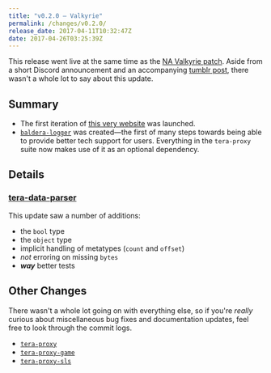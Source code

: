 ```yaml
---
title: "v0.2.0 – Valkyrie"
permalink: /changes/v0.2.0/
release_date: 2017-04-11T10:32:47Z
date: 2017-04-26T03:25:39Z
---
```


This release went live at the same time as the [NA Valkyrie patch](http://tera.enmasse.com/news-page/patch-notes/patch-540-honorbound). Aside from a short Discord announcement and an accompanying [tumblr post](https://komyou.tumblr.com/post/159540587970), there wasn't a whole lot to say about this update.

## Summary

* The first iteration of [this very website](https://meishuu.github.io/tera-proxy/) was launched.
* [`baldera-logger`](https://github.com/meishuu/baldera-logger) was created—the first of many steps towards being able to provide better tech support for users. Everything in the `tera-proxy` suite now makes use of it as an optional dependency.

## Details

### [tera-data-parser](https://github.com/meishuu/tera-data-parser-js/compare/0cd2ad33405e5f669e2be79df853716ab52bb534...2eb93746cc890bc1d3c8eb3c00456868d52d2f1f)

This update saw a number of additions:
- the `bool` type
- the `object` type
- implicit handling of metatypes (`count` and `offset`)
- *not* erroring on missing `bytes`
- _**way**_ better tests

## Other Changes

There wasn't a whole lot going on with everything else, so if you're *really* curious about miscellaneous bug fixes and documentation updates, feel free to look through the commit logs.

* [`tera-proxy`](https://github.com/meishuu/tera-proxy/compare/4d08275c77b8d24107a61a153508ba7e5899acde...c0c583ef76f964f0c606785294471128fcda3b24)
* [`tera-proxy-game`](https://github.com/meishuu/tera-proxy-game/compare/7d7e50ca060ab49c7b62b54bf2b33900a4131c7d...94a1f2d0bce2b27443c22b5b823ac3c4e738aff8)
* [`tera-proxy-sls`](https://github.com/meishuu/tera-proxy-sls/compare/6841c18fd0ec851a0e530489332716dc3cf7ca9c...5b0c53c2d408074475c291c3118e50c9dff0fb16)
